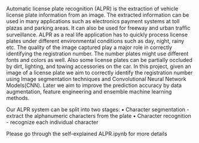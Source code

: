 Automatic license plate recognition (ALPR) is the extraction of vehicle license plate information from an image. 
The extracted information can be used in many applications such as electronics payment systems at toll plazas and parking areas. 
It can also be used for freeway and urban trafﬁc surveillance. ALPR as a real life application has to quickly process license plates under different environmental conditions such as day, night, rainy etc. The quality of the image captured play a major role in correctly identifying the registration number. The number plates might use different fonts and colors as well. Also some license plates can be partially occluded by dirt, lighting, and towing accessories on the car. In this project, given an image of a license plate we aim to correctly identify the registration number using Image segmentation techniques and Convolutional Neural Network Models(CNN). Later we aim to improve the prediction accuracy by data augmentation, feature engineering and ensemble machine learning methods.

Our ALPR system can be split into two stages: 
• Character segmentation - extract the alphanumeric characters from the plate 
• Character recognition - recognize each individual character

Please go through the self-explained ALPR.ipynb for more details
